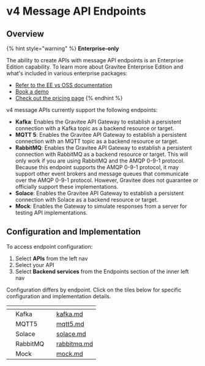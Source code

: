 # v4 Message API Endpoints

## Overview

{% hint style="warning" %}
**Enterprise-only**

The ability to create APIs with message API endpoints is an Enterprise Edition capability. To learn more about Gravitee Enterprise Edition and what's included in various enterprise packages:

* [Refer to the EE vs OSS documentation](../../../../../overview/ee-vs-oss/)
* [Book a demo](https://app.gitbook.com/o/8qli0UVuPJ39JJdq9ebZ/s/rYZ7tzkLjFVST6ex6Jid/)
* [Check out the pricing page](https://www.gravitee.io/pricing)
{% endhint %}

v4 message APIs currently support the following endpoints:

* **Kafka**: Enables the Gravitee API Gateway to establish a persistent connection with a Kafka topic as a backend resource or target.
* **MQTT 5**: Enables the Gravitee API Gateway to establish a persistent connection with an MQTT topic as a backend resource or target.
* **RabbitMQ**: Enables the Gravitee API Gateway to establish a persistent connection with RabbitMQ as a backend resource or target. This will only work if you are using RabbitMQ and the AMQP 0-9-1 protocol. Because this endpoint supports the AMQP 0-9-1 protocol, it may support other event brokers and message queues that communicate over the AMQP 0-9-1 protocol. However, Gravitee does not guarantee or officially support these implementations.
* **Solace**: Enables the Gravitee API Gateway to establish a persistent connection with Solace as a backend resource or target.
* **Mock**: Enables the Gateway to simulate responses from a server for testing API implementations.

## Configuration and Implementation

To access endpoint configuration:

1. Select **APIs** from the left nav
2. Select your API&#x20;
3. Select **Backend services** from the Endpoints section of the inner left nav

Configuration differs by endpoint. Click on the tiles below for specific configuration and implementation details.

<table data-view="cards"><thead><tr><th></th><th></th><th></th><th data-hidden data-card-target data-type="content-ref"></th></tr></thead><tbody><tr><td></td><td>Kafka</td><td></td><td><a href="kafka.md">kafka.md</a></td></tr><tr><td></td><td>MQTT5</td><td></td><td><a href="mqtt5.md">mqtt5.md</a></td></tr><tr><td></td><td>Solace</td><td></td><td><a href="solace.md">solace.md</a></td></tr><tr><td></td><td>RabbitMQ</td><td></td><td><a href="rabbitmq.md">rabbitmq.md</a></td></tr><tr><td></td><td>Mock</td><td></td><td><a href="mock.md">mock.md</a></td></tr></tbody></table>
